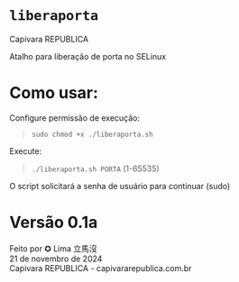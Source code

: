 # `liberaporta` 
Capivara REPUBLICA

Atalho para liberação de porta no SELinux    

# Como usar:                                       
Configure permissão de execução:               
> `sudo chmod +x ./liberaporta.sh`
            
Execute:

>  `./liberaporta.sh PORTA` (1-65535)

O script solicitará a senha de usuário para continuar (sudo)

# Versão 0.1a                                     
 Feito por ✪ Lima 立馬沒                         
 21 de novembro de 2024                          
 Capivara REPUBLICA - capivararepublica.com.br    
